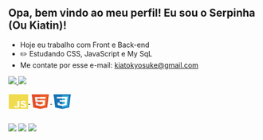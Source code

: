 ## Opa, bem vindo ao meu perfil! Eu sou o Serpinha (Ou Kiatin)!

-  Hoje eu trabalho com Front e Back-end
- ✏️ Estudando CSS, JavaScript e My SqL
-  Me contate por esse e-mail:  kiatokyosuke@gmail.com

<div>
  <a href="https://github.com/Kiatin">
    <img height="180em" src="https://github-readme-stats.vercel.app/api?username=Kiatin&theme=radical&show_icons=true&hide_border=true&count_private=true">
          <img height="180em" src="https://github-readme-stats.vercel.app/api/top-langs/?username=Kiatin&theme=radical&show_icons=true&hide_border=true&layout=compact">
</div>

<div style="display: inline_block"><br>
  <img align="center" alt="Kiatin-Js" height="30" width="40" src="https://raw.githubusercontent.com/devicons/devicon/master/icons/javascript/javascript-plain.svg">
  <img align="center" alt="Kiatin-HTML" height="30" width="40" src="https://raw.githubusercontent.com/devicons/devicon/master/icons/html5/html5-original.svg">
  <img align="center" alt="Kiatin-CSS" height="30" width="40" src="https://raw.githubusercontent.com/devicons/devicon/master/icons/css3/css3-original.svg">
</div>
  
##

<div> 
  <a href="https://www.instagram.com/serpinha7?utm_source=qr&igsh=MTd2ZGltZGxqbXEwMw==" target="_blank"><img src="https://img.shields.io/badge/-Instagram-%23E4405F?style=for-the-badge&logo=instagram&logoColor=white" target="_blank"></a>
 <a href="https://discord.gg/683485082367164508" target="_blank"><img src="https://img.shields.io/badge/Discord-7289DA?style=for-the-badge&logo=discord&logoColor=white" target="_blank"></a> 
  <a href="https://www.linkedin.com/in/kauã-serpa-330878347?utm_source=share&utm_campaign=share_via&utm_content=profile&utm_medium=android_app"_blank"><img src="https://img.shields.io/badge/-LinkedIn-%230077B5?style=for-the-badge&logo=linkedin&logoColor=white" target="_blank"></a> 
</div>
